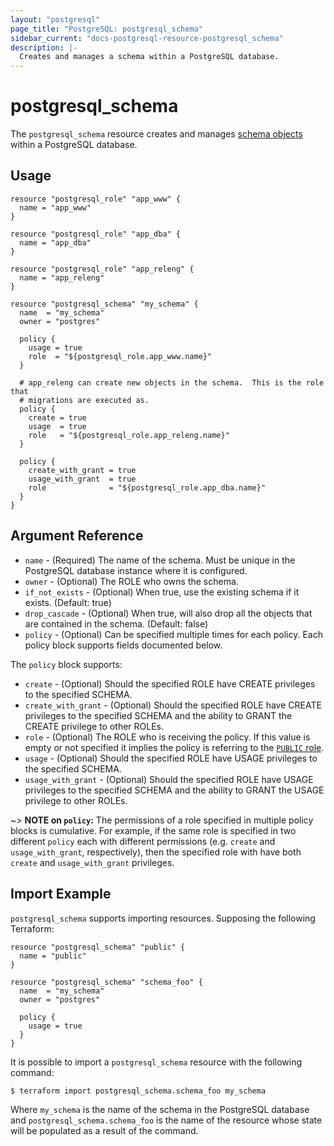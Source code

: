 ```yaml
---
layout: "postgresql"
page_title: "PostgreSQL: postgresql_schema"
sidebar_current: "docs-postgresql-resource-postgresql_schema"
description: |-
  Creates and manages a schema within a PostgreSQL database.
---
```


# postgresql\_schema

The ``postgresql_schema`` resource creates and manages [schema
objects](https://www.postgresql.org/docs/current/static/ddl-schemas.html) within
a PostgreSQL database.


## Usage

```hcl
resource "postgresql_role" "app_www" {
  name = "app_www"
}

resource "postgresql_role" "app_dba" {
  name = "app_dba"
}

resource "postgresql_role" "app_releng" {
  name = "app_releng"
}

resource "postgresql_schema" "my_schema" {
  name  = "my_schema"
  owner = "postgres"

  policy {
    usage = true
    role  = "${postgresql_role.app_www.name}"
  }

  # app_releng can create new objects in the schema.  This is the role that
  # migrations are executed as.
  policy {
    create = true
    usage  = true
    role   = "${postgresql_role.app_releng.name}"
  }

  policy {
    create_with_grant = true
    usage_with_grant  = true
    role              = "${postgresql_role.app_dba.name}"
  }
}
```

## Argument Reference

* `name` - (Required) The name of the schema. Must be unique in the PostgreSQL
  database instance where it is configured.
* `owner` - (Optional) The ROLE who owns the schema.
* `if_not_exists` - (Optional) When true, use the existing schema if it exists. (Default: true)
* `drop_cascade` - (Optional) When true, will also drop all the objects that are contained in the schema. (Default: false)
* `policy` - (Optional) Can be specified multiple times for each policy.  Each
    policy block supports fields documented below.

The `policy` block supports:

* `create` - (Optional) Should the specified ROLE have CREATE privileges to the specified SCHEMA.
* `create_with_grant` - (Optional) Should the specified ROLE have CREATE privileges to the specified SCHEMA and the ability to GRANT the CREATE privilege to other ROLEs.
* `role` - (Optional) The ROLE who is receiving the policy.  If this value is empty or not specified it implies the policy is referring to the [`PUBLIC` role](https://www.postgresql.org/docs/current/static/sql-grant.html).
* `usage` - (Optional) Should the specified ROLE have USAGE privileges to the specified SCHEMA.
* `usage_with_grant` - (Optional) Should the specified ROLE have USAGE privileges to the specified SCHEMA and the ability to GRANT the USAGE privilege to other ROLEs.

~> **NOTE on `policy`:** The permissions of a role specified in multiple policy blocks is cumulative.  For example, if the same role is specified in two different `policy` each with different permissions (e.g. `create` and `usage_with_grant`, respectively), then the specified role with have both `create` and `usage_with_grant` privileges.

## Import Example

`postgresql_schema` supports importing resources.  Supposing the following
Terraform:

```hcl
resource "postgresql_schema" "public" {
  name = "public"
}

resource "postgresql_schema" "schema_foo" {
  name  = "my_schema"
  owner = "postgres"

  policy {
    usage = true
  }
}
```

It is possible to import a `postgresql_schema` resource with the following
command:

```
$ terraform import postgresql_schema.schema_foo my_schema
```

Where `my_schema` is the name of the schema in the PostgreSQL database and
`postgresql_schema.schema_foo` is the name of the resource whose state will be
populated as a result of the command.
